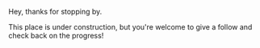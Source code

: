 Hey, thanks for stopping by.

This place is under construction, 
but you're welcome to give a follow and check back on the progress!
